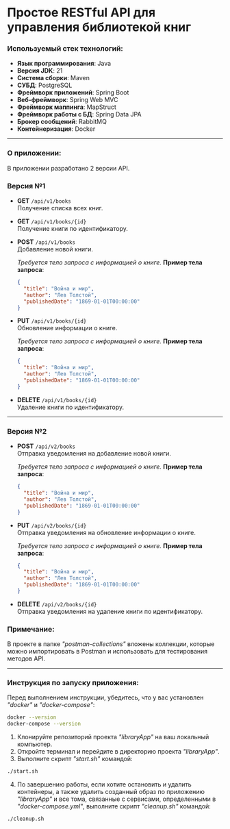 # Простое RESTful API для управления библиотекой книг

### Используемый стек технологий:
- **Язык программирования**: Java
- **Версия JDK**: 21
- **Система сборки**: Maven
- **СУБД**: PostgreSQL
- **Фреймворк приложений**: Spring Boot
- **Веб-фреймворк**: Spring Web MVC
- **Фреймворк маппинга**: MapStruct
- **Фреймворк работы с БД**: Spring Data JPA
- **Брокер сообщений**: RabbitMQ
- **Контейнеризация**: Docker

---

### О приложении:

В приложении разработано 2 версии API. 

### Версия №1


- **GET** `/api/v1/books`  
  Получение списка всех книг.

- **GET** `/api/v1/books/{id}`  
  Получение книги по идентификатору.

- **POST** `/api/v1/books`  
  Добавление новой книги.

  _Требуется тело запроса с информацией о книге._
  **Пример тела запроса**:
    ```json
    {
      "title": "Война и мир",
      "author": "Лев Толстой",
      "publishedDate": "1869-01-01T00:00:00"
    }
    ```

- **PUT** `/api/v1/books/{id}`  
  Обновление информации о книге.  

  _Требуется тело запроса с информацией о книге._
  **Пример тела запроса**:
    ```json
    {
      "title": "Война и мир",
      "author": "Лев Толстой",
      "publishedDate": "1869-01-01T00:00:00"
    }
    ```

- **DELETE** `/api/v1/books/{id}`  
  Удаление книги по идентификатору.

---

### Версия №2

- **POST** `/api/v2/books`  
  Отправка уведомления на добавление новой книги.

  _Требуется тело запроса с информацией о книге._
  **Пример тела запроса**:
    ```json
    {
      "title": "Война и мир",
      "author": "Лев Толстой",
      "publishedDate": "1869-01-01T00:00:00"
    }
    ```

- **PUT** `/api/v2/books/{id}`  
  Отправка уведомления на обновление информации о книге.

  _Требуется тело запроса с информацией о книге._
  **Пример тела запроса**:
    ```json
    {
      "title": "Война и мир",
      "author": "Лев Толстой",
      "publishedDate": "1869-01-01T00:00:00"
    }
    ```

- **DELETE** `/api/v2/books/{id}`  
  Отправка уведомления на удаление книги по идентификатору.

### Примечание:

В проекте в папке _"postman-collections"_ вложены коллекции, которые можно импортировать в Postman и использовать для тестирования методов API.

---

### Инструкция по запуску приложения:

Перед выполнением инструкции, убедитесь, что у вас установлен _"docker"_ и _"docker-compose"_:
```bash
docker --version
docker-compose --version
```

1. Клонируйте репозиторий проекта _"libraryApp"_ на ваш локальный компьютер.
2. Откройте терминал и перейдите в директорию проекта _"libraryApp"_.
3. Выполните скрипт _"start.sh"_ командой:
```bash
./start.sh
```
4. По завершению работы, если хотите остановить и удалить контейнеры, а также удалить созданный образ по приложению _"libraryApp"_ и все тома, связанные с сервисами, определенными в _"docker-compose.yml"_, выполните скрипт _"cleanup.sh"_ командой:
```bash
./cleanup.sh
```